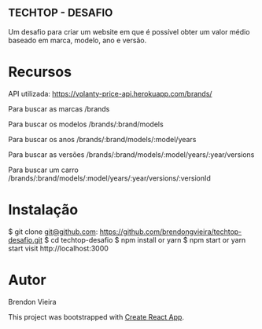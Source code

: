 ## TECHTOP - DESAFIO 

Um desafio para criar um website em que é possível obter um valor médio baseado em marca, modelo, ano e versão. 





# Recursos

API utilizada: https://volanty-price-api.herokuapp.com/brands/

Para buscar as marcas /brands

Para buscar os modelos /brands/:brand/models

Para buscar os anos /brands/:brand/models/:model/years

Para buscar as versões /brands/:brand/models/:model/years/:year/versions

Para buscar um carro /brands/:brand/models/:model/years/:year/versions/:versionId

# Instalação

$ git clone git@github.com: https://github.com/brendongvieira/techtop-desafio.git
$ cd techtop-desafio
$ npm install or yarn
$ npm start or yarn start
visit http://localhost:3000

# Autor
Brendon Vieira

This project was bootstrapped with [Create React App](https://github.com/facebook/create-react-app).
